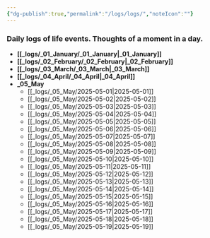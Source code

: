 ```yaml
---
{"dg-publish":true,"permalink":"/logs/logs/","noteIcon":""}
---
```


### Daily logs of life events. Thoughts of a moment in a day.


- **[[_logs/_01_January/_01_January\|_01_January]]**
- **[[_logs/_02_February/_02_February\|_02_February]]**
- **[[_logs/_03_March/_03_March\|_03_March]]**
- **[[_logs/_04_April/_04_April\|_04_April]]**
- **_05_May**
	- [[_logs/_05_May/2025-05-01\|2025-05-01]]
	- [[_logs/_05_May/2025-05-02\|2025-05-02]]
	- [[_logs/_05_May/2025-05-03\|2025-05-03]]
	- [[_logs/_05_May/2025-05-04\|2025-05-04]]
	- [[_logs/_05_May/2025-05-05\|2025-05-05]]
	- [[_logs/_05_May/2025-05-06\|2025-05-06]]
	- [[_logs/_05_May/2025-05-07\|2025-05-07]]
	- [[_logs/_05_May/2025-05-08\|2025-05-08]]
	- [[_logs/_05_May/2025-05-09\|2025-05-09]]
	- [[_logs/_05_May/2025-05-10\|2025-05-10]]
	- [[_logs/_05_May/2025-05-11\|2025-05-11]]
	- [[_logs/_05_May/2025-05-12\|2025-05-12]]
	- [[_logs/_05_May/2025-05-13\|2025-05-13]]
	- [[_logs/_05_May/2025-05-14\|2025-05-14]]
	- [[_logs/_05_May/2025-05-15\|2025-05-15]]
	- [[_logs/_05_May/2025-05-16\|2025-05-16]]
	- [[_logs/_05_May/2025-05-17\|2025-05-17]]
	- [[_logs/_05_May/2025-05-18\|2025-05-18]]
	- [[_logs/_05_May/2025-05-19\|2025-05-19]]


